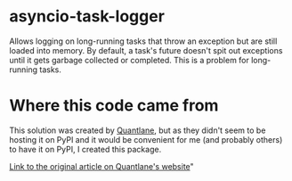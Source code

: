 # asyncio-task-logger
Allows logging on long-running tasks that throw an exception but are still loaded into memory. By default, a task's future doesn't spit out exceptions until it gets garbage collected or completed. This is a problem for long-running tasks.

# Where this code came from
This solution was created by [Quantlane](https://github.com/qntln "Quantlane on GitHub"), but as they didn't seem to be hosting it on PyPI and it would be convenient for me (and probably others) to have it on PyPI, I created this package.

[Link to the original article on Quantlane's website](https://quantlane.com/blog/ensure-asyncio-task-exceptions-get-logged/)"
